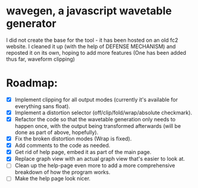 # wavegen, a javascript wavetable generator
I did not create the base for the tool - it has been hosted on an old fc2 website. I cleaned it up (with the help of DEFENSE MECHANISM) and reposted it on its own, hoping to add more features (One has been added thus far, waveform clipping)

# Roadmap:
- [x] Implement clipping for all output modes (currently it's available for everything sans float).
- [x] Implement a distortion selector (off/clip/fold/wrap/absolute checkmark).
- [x] Refactor the code so that the wavetable generation only needs to happen once, with the output being transformed afterwards (will be done as part of above, hopefully).
- [x] Fix the broken distortion modes (Wrap is fixed).
- [x] Add comments to the code as needed.
- [x] Get rid of help page, embed it as part of the main page.
- [x] Replace graph view with an actual graph view that's easier to look at.
- [ ] Clean up the help-page even more to add a more comprehensive breakdown of how the program works.
- [ ] Make the help page look nicer.
